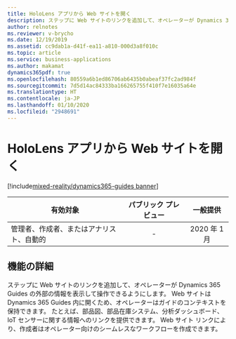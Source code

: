 ```yaml
---
title: HoloLens アプリから Web サイトを開く
description: ステップに Web サイトのリンクを追加して、オペレーターが Dynamics 365 Guides の外部の情報を表示して操作できるようにします。 Web サイトは Dynamics 365 Guides 内に開くため、オペレーターはガイドのコンテキストを保持できます。 たとえば、部品図、部品在庫システム、分析ダッシュボード、IoT センサーに関する情報へのリンクを提供できます。 Web サイト リンクにより、作成者はオペレーター向けのシームレスなワークフローを作成できます。
author: relnotes
ms.reviewer: v-brycho
ms.date: 12/19/2019
ms.assetid: cc9dab1a-d41f-ea11-a810-000d3a8f010c
ms.topic: article
ms.service: business-applications
ms.author: makamat
dynamics365pdf: true
ms.openlocfilehash: 80559a6b1ed86706ab6435b0abeaf37fc2ad984f
ms.sourcegitcommit: 7d5d14ac84333ba166265755f410f7e16035a64e
ms.translationtype: HT
ms.contentlocale: ja-JP
ms.lasthandoff: 01/10/2020
ms.locfileid: "2948691"
---
```

# <a name="open-a-website-from-the-hololens-app"></a>HoloLens アプリから Web サイトを開く
[!include[mixed-reality/dynamics365-guides banner](../includes/mixed-reality/dynamics365-guides.md)]

| 有効対象    |  パブリック プレビュー | 一般提供 | 
| ---------- | :----------: |:----------: |
|管理者、作成者、またはアナリスト、自動的|-| 2020 年 1 月|






## <a name="feature-details"></a>機能の詳細
<!--feature detail start -->
ステップに Web サイトのリンクを追加して、オペレーターが Dynamics 365 Guides の外部の情報を表示して操作できるようにします。 Web サイトは Dynamics 365 Guides 内に開くため、オペレーターはガイドのコンテキストを保持できます。 たとえば、部品図、部品在庫システム、分析ダッシュボード、IoT センサーに関する情報へのリンクを提供できます。 Web サイト リンクにより、作成者はオペレーター向けのシームレスなワークフローを作成できます。
<!--feature detail end -->









